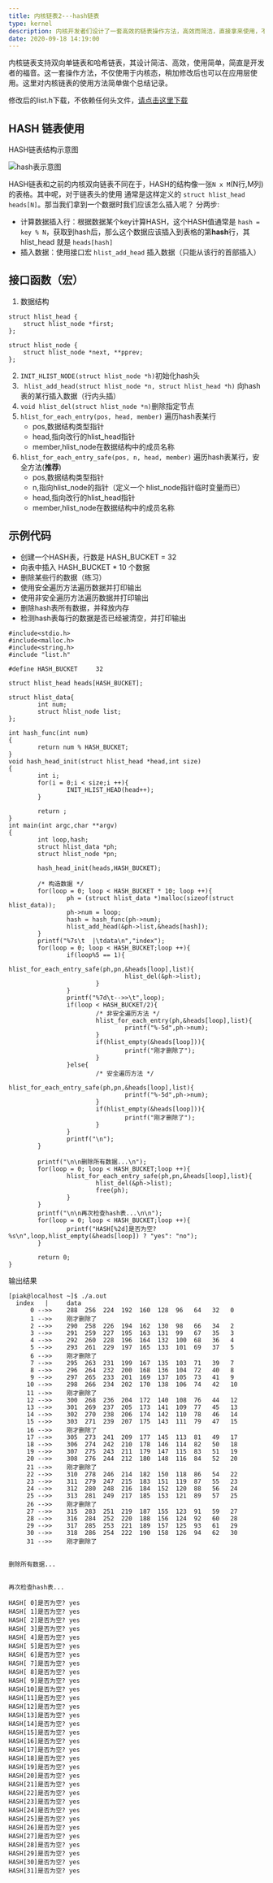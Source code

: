 ```yaml
---
title: 内核链表2---hash链表
type: kernel
description: 内核开发者们设计了一套高效的链表操作方法，高效而简洁，直接拿来使用，不要重复造轮子
date: 2020-09-18 14:19:00
---
```


内核链表支持双向单链表和哈希链表，其设计简洁、高效，使用简单，简直是开发者的福音。这一套操作方法，不仅使用于内核态，稍加修改后也可以在应用层使用。这里对内核链表的使用方法简单做个总结记录。

修改后的list.h下载，不依赖任何头文件，[请点击这里下载](https://peiyake.com/src/list.h)


## HASH 链表使用

HASH链表结构示意图

![hash表示意图](/images/list_hash.png)


HASH链表和之前的内核双向链表不同在于，HASH的结构像一张`N x M`(N行,M列) 的表格。其中呢，对于链表头的使用 通常是这样定义的 `struct hlist_head heads[N]`。那当我们拿到一个数据时我们应该怎么插入呢？ 分两步:

* 计算数据插入行：根据数据某个key计算HASH，这个HASH值通常是 `hash = key % N`，获取到hash后，那么这个数据应该插入到表格的第**hash**行，其hlist_head 就是 `heads[hash]`
* 插入数据：使用接口宏 `hlist_add_head` 插入数据（只能从该行的首部插入）

## 接口函数（宏）

1. 数据结构

```
struct hlist_head {
	struct hlist_node *first;
};

struct hlist_node {
	struct hlist_node *next, **pprev;
};
```

2. `INIT_HLIST_NODE(struct hlist_node *h)`初始化hash头 
3. ` hlist_add_head(struct hlist_node *n, struct hlist_head *h)` 向hash表的某行插入数据（行内头插）
4. `void hlist_del(struct hlist_node *n)`删除指定节点
5. `hlist_for_each_entry(pos, head, member)` 遍历hash表某行
   * pos,数据结构类型指针
   * head,指向改行的hlist_head指针
   * member,hlist_node在数据结构中的成员名称
6. `hlist_for_each_entry_safe(pos, n, head, member)` 遍历hash表某行，安全方法(**推荐**)
   * pos,数据结构类型指针
   * n,指向hlist_node的指针（定义一个 hlist_node指针临时变量而已）
   * head,指向改行的hlist_head指针
   * member,hlist_node在数据结构中的成员名称

## 示例代码

* 创建一个HASH表，行数是 HASH_BUCKET = 32
* 向表中插入 HASH_BUCKET * 10 个数据
* 删除某些行的数据（练习）
* 使用安全遍历方法遍历数据并打印输出
* 使用非安全遍历方法遍历数据并打印输出
* 删除hash表所有数据，并释放内存
* 检测hash表每行的数据是否已经被清空，并打印输出

```
#include<stdio.h>
#include<malloc.h>
#include<string.h>
#include "list.h"

#define HASH_BUCKET     32

struct hlist_head heads[HASH_BUCKET];

struct hlist_data{
        int num;
        struct hlist_node list;
};

int hash_func(int num)
{
        return num % HASH_BUCKET;
}
void hash_head_init(struct hlist_head *head,int size)
{
        int i;
        for(i = 0;i < size;i ++){
                INIT_HLIST_HEAD(head++);
        }

        return ;
}
int main(int argc,char **argv)
{
        int loop,hash;
        struct hlist_data *ph;
        struct hlist_node *pn;

        hash_head_init(heads,HASH_BUCKET);

        /* 构造数据 */
        for(loop = 0; loop < HASH_BUCKET * 10; loop ++){
                ph = (struct hlist_data *)malloc(sizeof(struct hlist_data));
                ph->num = loop;
                hash = hash_func(ph->num);
                hlist_add_head(&ph->list,&heads[hash]);
        }
        printf("%7s\t  |\tdata\n","index");
        for(loop = 0; loop < HASH_BUCKET;loop ++){
                if(loop%5 == 1){
                        hlist_for_each_entry_safe(ph,pn,&heads[loop],list){
                                hlist_del(&ph->list);
                        }
                }
                printf("%7d\t-->>\t",loop);
                if(loop < HASH_BUCKET/2){
                        /* 非安全遍历方法 */
                        hlist_for_each_entry(ph,&heads[loop],list){
                                printf("%-5d",ph->num);
                        }
                        if(hlist_empty(&heads[loop])){
                                printf("刚才删除了");
                        }
                }else{
                        /* 安全遍历方法 */
                        hlist_for_each_entry_safe(ph,pn,&heads[loop],list){
                                printf("%-5d",ph->num);
                        }
                        if(hlist_empty(&heads[loop])){
                                printf("刚才删除了");
                        }
                }
                printf("\n");
        }

        printf("\n\n删除所有数据...\n");
        for(loop = 0; loop < HASH_BUCKET;loop ++){
                hlist_for_each_entry_safe(ph,pn,&heads[loop],list){
                        hlist_del(&ph->list);
                        free(ph);
                }
        }
        printf("\n\n再次检查hash表...\n\n");
        for(loop = 0; loop < HASH_BUCKET;loop ++){
                printf("HASH[%2d]是否为空? %s\n",loop,hlist_empty(&heads[loop]) ? "yes": "no");
        }

        return 0;
}
```
输出结果

```
[piak@localhost ~]$ ./a.out 
  index   |     data
      0 -->>    288  256  224  192  160  128  96   64   32   0    
      1 -->>    刚才删除了
      2 -->>    290  258  226  194  162  130  98   66   34   2    
      3 -->>    291  259  227  195  163  131  99   67   35   3    
      4 -->>    292  260  228  196  164  132  100  68   36   4    
      5 -->>    293  261  229  197  165  133  101  69   37   5    
      6 -->>    刚才删除了
      7 -->>    295  263  231  199  167  135  103  71   39   7    
      8 -->>    296  264  232  200  168  136  104  72   40   8    
      9 -->>    297  265  233  201  169  137  105  73   41   9    
     10 -->>    298  266  234  202  170  138  106  74   42   10   
     11 -->>    刚才删除了
     12 -->>    300  268  236  204  172  140  108  76   44   12   
     13 -->>    301  269  237  205  173  141  109  77   45   13   
     14 -->>    302  270  238  206  174  142  110  78   46   14   
     15 -->>    303  271  239  207  175  143  111  79   47   15   
     16 -->>    刚才删除了
     17 -->>    305  273  241  209  177  145  113  81   49   17   
     18 -->>    306  274  242  210  178  146  114  82   50   18   
     19 -->>    307  275  243  211  179  147  115  83   51   19   
     20 -->>    308  276  244  212  180  148  116  84   52   20   
     21 -->>    刚才删除了
     22 -->>    310  278  246  214  182  150  118  86   54   22   
     23 -->>    311  279  247  215  183  151  119  87   55   23   
     24 -->>    312  280  248  216  184  152  120  88   56   24   
     25 -->>    313  281  249  217  185  153  121  89   57   25   
     26 -->>    刚才删除了
     27 -->>    315  283  251  219  187  155  123  91   59   27   
     28 -->>    316  284  252  220  188  156  124  92   60   28   
     29 -->>    317  285  253  221  189  157  125  93   61   29   
     30 -->>    318  286  254  222  190  158  126  94   62   30   
     31 -->>    刚才删除了


删除所有数据...


再次检查hash表...

HASH[ 0]是否为空? yes
HASH[ 1]是否为空? yes
HASH[ 2]是否为空? yes
HASH[ 3]是否为空? yes
HASH[ 4]是否为空? yes
HASH[ 5]是否为空? yes
HASH[ 6]是否为空? yes
HASH[ 7]是否为空? yes
HASH[ 8]是否为空? yes
HASH[ 9]是否为空? yes
HASH[10]是否为空? yes
HASH[11]是否为空? yes
HASH[12]是否为空? yes
HASH[13]是否为空? yes
HASH[14]是否为空? yes
HASH[15]是否为空? yes
HASH[16]是否为空? yes
HASH[17]是否为空? yes
HASH[18]是否为空? yes
HASH[19]是否为空? yes
HASH[20]是否为空? yes
HASH[21]是否为空? yes
HASH[22]是否为空? yes
HASH[23]是否为空? yes
HASH[24]是否为空? yes
HASH[25]是否为空? yes
HASH[26]是否为空? yes
HASH[27]是否为空? yes
HASH[28]是否为空? yes
HASH[29]是否为空? yes
HASH[30]是否为空? yes
HASH[31]是否为空? yes
```